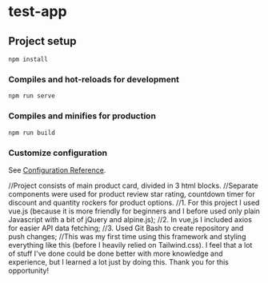 # test-app

## Project setup
```
npm install
```

### Compiles and hot-reloads for development
```
npm run serve
```

### Compiles and minifies for production
```
npm run build
```

### Customize configuration
See [Configuration Reference](https://cli.vuejs.org/config/).


//Project consists of main product card, divided in 3 html blocks.
//Separate components were used for product review star rating, countdown timer for discount and quantity rockers for product options.
//1. For this project I used vue.js (because it is more friendly for beginners and I before used only plain Javascript with a bit of jQuery and alpine.js);
//2. In vue,js I included axios for easier API data fetching;
//3. Used Git Bash to create repository and push changes;
//This was my first time using this framework and styling everything like this (before I heavily relied on Tailwind.css). I feel that a lot of stuff I've done could be done better with more knowledge and experience, but I learned a lot just by doing this. Thank you for this opportunity!
